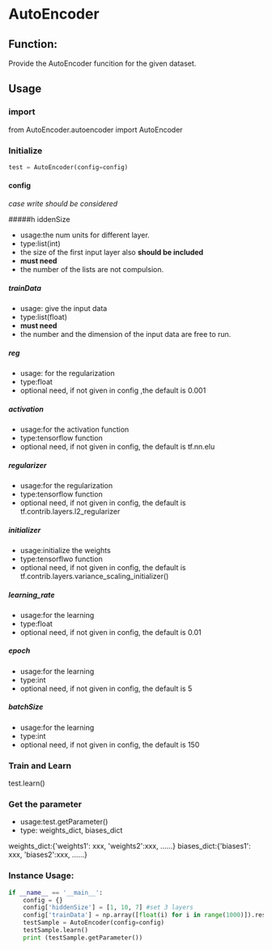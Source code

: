 # AutoEncoder

## Function:
Provide the AutoEncoder funcition for the given dataset.

## Usage

### import
from AutoEncoder.autoencoder import AutoEncoder

### Initialize
```python
test = AutoEncoder(config=config)
```

#### config
*case write should be considered*

#####h iddenSize
+ usage:the num units for different layer.
+ type:list(int)
+ the size of the first input layer also **should be included**
+ **must need**
+ the number of the lists are not compulsion.

##### trainData
+ usage: give the input data
+ type:list(float)
+ **must need**
+ the number and the dimension of the input data are free to run.

##### reg
+ usage: for the regularization
+ type:float
+ optional need, if not given in config ,the default is 0.001

##### activation
+ usage:for the activation function
+ type:tensorflow function
+ optional need, if not given in config, the default is tf.nn.elu

##### regularizer
+ usage:for the regularization
+ type:tensorflow function
+ optional need, if not given in config, the default is tf.contrib.layers.l2_regularizer

##### initializer
+ usage:initialize the weights
+ type:tensorflwo function
+ optional need, if not given in config, the default is tf.contrib.layers.variance_scaling_initializer()

##### learning_rate
+ usage:for the learning
+ type:float
+ optional need, if not given in config, the default is 0.01

##### epoch
+ usage:for the learning
+ type:int
+ optional need, if not given in config, the default is 5

##### batchSize
+ usage:for the learning
+ type:int
+ optional need, if not given in config, the default is 150


### Train and Learn
test.learn()

### Get the parameter
+ usage:test.getParameter()
+ type: weights_dict, biases_dict

weights_dict:{'weights1': xxx, 'weights2':xxx, ......}
biases_dict:{'biases1': xxx, 'biases2':xxx, ......}

### Instance Usage:
```python
if __name__ == '__main__':
    config = {}
    config['hiddenSize'] = [1, 10, 7] #set 3 layers
    config['trainData'] = np.array([float(i) for i in range(1000)]).reshape(-1, config['hiddenSize'][0]).tolist() #set the training data:0,1,2,3,4....999
    testSample = AutoEncoder(config=config)
    testSample.learn()
    print (testSample.getParameter())
```

 

